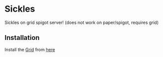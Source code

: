 # Sickles
Sickles on grid spigot server! (does not work on paper/spigot, requires grid)

## Installation
Install the [Grid](https://github.com/acrylic-style/grid) from [here](https://ci.acrylicstyle.xyz/guestAuth/repository/download/Grid_Build/.lastSuccessful/powergrid.jar)
